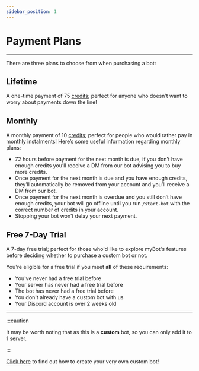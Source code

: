 ```yaml
---
sidebar_position: 1
---
```


# Payment Plans

---

There are three plans to choose from when purchasing a bot:

## Lifetime

A one-time payment of 75 [credits](/docs/our-currency/credit-pricing); perfect for anyone who doesn’t want to worry about payments down the line!

## Monthly

A monthly payment of 10 [credits](/docs/our-currency/credit-pricing); perfect for people who would rather pay in monthly instalments! Here’s some useful information regarding monthly plans:

- 72 hours before payment for the next month is due, if you don’t have enough credits you’ll receive a DM from our bot advising you to buy more credits.
- Once payment for the next month is due and you have enough credits, they’ll automatically be removed from your account and you’ll receive a DM from our bot.
- Once payment for the next month is overdue and you still don’t have enough credits, your bot will go offline until you run `/start-bot` with the correct number of credits in your account.
- Stopping your bot won’t delay your next payment.

## Free 7-Day Trial

A 7-day free trial; perfect for those who'd like to explore myBot's features before deciding whether to purchase a custom bot or not.

You're eligible for a free trial if you meet **all** of these requirements:

- You've never had a free trial before
- Your server has never had a free trial before
- The bot has never had a free trial before
- You don't already have a custom bot with us
- Your Discord account is over 2 weeks old

---

:::caution

It may be worth noting that as this is a **custom** bot, so you can only add it to 1 server.

:::

[Click here](/docs/custom-bots/create-a-bot) to find out how to create your very own custom bot!